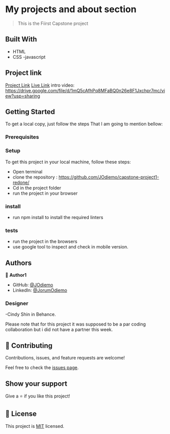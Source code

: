 # My projects and about section

> This is the Fiirst Capstone project



## Built With

- HTML
- CSS
-javascript

## Project link

[Project Link](https://github.com/JOdiemo/capstone-project1-redone/)
[Live Link](https://github.com/JOdiemo/capstone-project1-redone/)
intro video: https://drive.google.com/file/d/1mQ5cAfhPq8MFaBQ0n26e8F1Jxchpr7mc/view?usp=sharing


## Getting Started
To get a local copy, just follow the steps That I am going to mention bellow:

### Prerequisites


### Setup
To get this project in your local machine, follow these steps:
- Open terminal
- clone the repository : https://github.com/JOdiemo/capstone-project1-redone/
- Cd in the project folder
- run the project in your browser

### install
 - run npm install to install the required linters

 ### tests
 - run the project in the browsers
 - use google tool to inspect and check in mobile version.

## Authors

👤 **Author1**

- GitHub: [@JOdiemo](https://github.com/JOdiemo)
- LinkedIn: [@JorumOdiemo](https://www.linkedin.com/in/jorumodiemo/)

### Designer
-Cindy Shin in Behance.

Please note that for this project it was supposed to be a par coding collaboration but i did not have a partner this week.
## 🤝 Contributing

Contributions, issues, and feature requests are welcome!

Feel free to check the [issues page](https://github.com/JOdiemo/capstone-project1-redone/issues/).

## Show your support

Give a ⭐️ if you like this project!

## 📝 License

This project is [MIT](./MIT.md) licensed.
